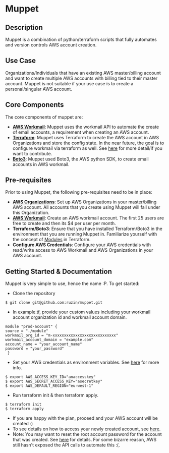 # Muppet
## Description
Muppet is a combination of python/terraform scripts that fully automates and version controls AWS account creation. 

Use Case
-------------------------------
Organizations/Individuals that have an existing AWS master/billing account and want to create multiple AWS accounts with billing tied to their master account. Muppet is not suitable if your use case is to create a personal/singular AWS account.

Core Components
-------------------------------
The core components of muppet are:

- **[AWS Workmail](https://aws.amazon.com/workmail/)**: Muppet uses the workmail API to automate the create of email accounts, a requirement when creating an AWS account.
- **[Terraform](https://www.terraform.io/)**: Muppet uses Terraform to create the AWS account in AWS Organizations and store the config state. In the near future, the goal is to configure workmail via terraform as well. See [here](https://github.com/hashicorp/terraform/issues/19346) for more detail/if you want to contribute.
- **[Boto3](https://boto3.amazonaws.com/v1/documentation/api/latest/guide/quickstart.html)**: Muppet used Boto3, the AWS python SDK, to create email accounts in AWS workmail.

Pre-requisites
-------------------------------
Prior to using Muppet, the following pre-requisites need to be in place:

- **[AWS Organizations](https://aws.amazon.com/organizations/)**: Set up AWS Organizations in your master/billing AWS account. All accounts that you create using Muppet will fall under this Organization.
- **[AWS Workmail](https://aws.amazon.com/workmail/)**: Create an AWS workmail account. The first 25 users are free to create and then its $4 per user per month.
- **Terraform/Boto3**: Ensure that you have installed Terraform/Boto3 in the environment that you are running Muppet in. Familiarize yourself with the concept of [Modules](https://www.terraform.io/docs/modules/usage.html) in Terraform.
- **Configure AWS Credentials**: Configure your AWS credentials with read/write access to AWS Workmail and AWS Organizations in your AWS account.

Getting Started & Documentation
-------------------------------
Muppet is very simple to use, hence the name :P. To get started:
- Clone the repository
```
$ git clone git@github.com:ruzin/muppet.git
```
- In example.tf, provide your custom values including your workmail account organization id and workmail account domain.
```
module "prod-account" {
source = "./module"
workmail_org_id = "m-xxxxxxxxxxxxxxxxxxxxxxxxxxxx"
workmail_account_domain = "example.com"
account_name = "your_account_name"
password = "your_password"
 }
```
- Set your AWS credentials as environment variables. See [here](https://docs.aws.amazon.com/sdk-for-java/v1/developer-guide/setup-credentials.html) for more info.
```
$ export AWS_ACCESS_KEY_ID="anaccesskey"
$ export AWS_SECRET_ACCESS_KEY="asecretkey"
$ export AWS_DEFAULT_REGION="eu-west-1"
```
- Run terraform init & then terraform apply. 
```
$ terraform init
$ terraform apply
```
- If you are happy with the plan, proceed and your AWS account will be created :)
- To see details on how to access your newly created account, see [here](https://aws.amazon.com/premiumsupport/knowledge-center/organizations-member-account-access/).
- Note: You may want to reset the root account password for the account that was created. See [here](https://aws.amazon.com/premiumsupport/knowledge-center/organizations-member-account-access/) for details. For some bizarre reason, AWS still hasn't exposed the API calls to automate this :(.
